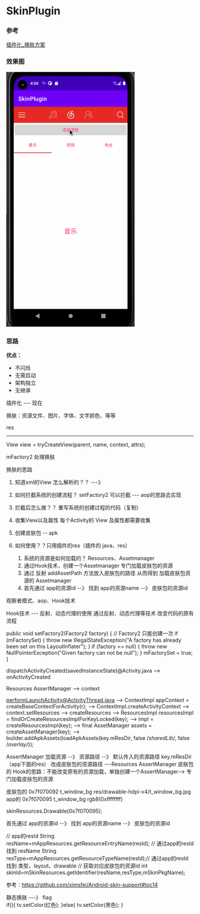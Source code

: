 # SkinPlugin

### 参考
[插件化_换肤方案](https://forevercoder.com/2021/01/20/plugin_change_skin/)

### 效果图

![](https://github.com/wuchao226/SkinPlugin/blob/master/images/preview.gif)

### 思路
**优点：**
- 不闪烁
- 无需启动
- 架构独立
- 无继承

插件化 --- 现在

换肤：资源文件、图片、字体、文字颜色、等等

res

---


View view = tryCreateView(parent, name, context, attrs);

mFactory2  处理换肤


换肤的思路
1. 知道xml的View 怎么解析的？？ ---》 
2. 如何拦截系统的创建流程？ setFactory2 可以拦截  --- aop的思路去实现
3. 拦截后怎么做？？ 重写系统的创建过程的代码（复制）
4. 收集View以及属性
每个Activity的 View 及属性都需要收集

5. 创建皮肤包 -- apk  
6. 如何使用？？只用插件的res（插件的 java、res）
    1. 系统的资源是如何加载的？ Resources、Assetmanager
    2. 通过Hook技术，创建一个Assetmanager 专门加载皮肤包的资源
    3. 通过 反射 addAssetPath 方法放入皮肤包的路径 从而得到 加载皮肤包资源的 Assetmanager 
    4. 首先通过 app的资源id --》 找到 app的资源name --》 皮肤包的资源id

观察者模式、aop、Hook技术



Hook技术 --- 反射、动态代理的使用
通过反射、动态代理等技术 改变代码的原有流程






public void setFactory2(Factory2 factory) {
    // Factory2 只能创建一次
    if (mFactorySet) {
        throw new IllegalStateException("A factory has already been set on this LayoutInflater");
    }
    if (factory == null) {
        throw new NullPointerException("Given factory can not be null");
    }
    mFactorySet = true;
}


dispatchActivityCreated(savedInstanceState)@Activity.java
--> onActivityCreated


Resources  AssertManager --> context 


performLaunchActivity@ActivityThread.java
--> ContextImpl appContext = createBaseContextForActivity(r);
--> ContextImpl.createActivityContext
--> context.setResources
--> createResources
--> ResourcesImpl resourcesImpl = findOrCreateResourcesImplForKeyLocked(key);
--> impl = createResourcesImpl(key);
--> final AssetManager assets = createAssetManager(key);
--> builder.addApkAssets(loadApkAssets(key.mResDir, false /*sharedLib*/,
                        false /*overlay*/));



AssertManager 加载资源 --》 资源路径 --》 默认传入的资源路径 key.mResDir（app下面的res）
                                       改成皮肤包的资源路径 ---Resources  AssertManager  皮肤包的
Hook的思路：不能改变原有的资源加载，单独创建一个AssertManager--> 专门加载皮肤包的资源




皮肤包的 
0x7f070092  t_window_bg                         res/drawable-hdpi-v4/t_window_bg.jpg                            
app的 
0x7f070095  t_window_bg rgb8(0xffffffff)                        

skinResources.Drawable(0x7f070095);


首先通过 app的资源id --》 找到 app的资源name --》 皮肤包的资源id

// app的resId
String resName=mAppResources.getResourceEntryName(resId); // 通过app的resId 找到 resName
String resType=mAppResources.getResourceTypeName(resId);// 通过app的resId 找到 类型，layout、drawable
// 获取对应皮肤包的资源Id
int skinId=mSkinResources.getIdentifier(resName,resType,mSkinPkgName);


参考：https://github.com/ximsfei/Android-skin-support#toc14


静态换肤  ---》 flag  
if(){
    tv.setColor(红色);
}else{
    tv.setColor(黑色);
}

